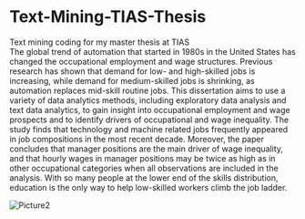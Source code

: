 # Text-Mining-TIAS-Thesis
Text mining coding for my master thesis at TIAS<br/>
The global trend of automation that started in 1980s in the United States has changed the occupational employment and wage structures. Previous research has shown that demand for low- and high-skilled jobs is increasing, while demand for medium-skilled jobs is shrinking, as automation replaces mid-skill routine jobs.  This dissertation aims to use a variety of data analytics methods, including exploratory data analysis and text data analytics, to gain insight into occupational employment and wage prospects and to identify drivers of occupational and wage inequality. The study finds that technology and machine related jobs frequently appeared in job compositions in the most recent decade. Moreover, the paper concludes that manager positions are the main driver of wage inequality, and that hourly wages in manager positions may be twice as high as in other occupational categories when all observations are included in the analysis. With so many people at the lower end of the skills distribution, education is the only way to help low-skilled workers climb the job ladder.

![Picture2](https://user-images.githubusercontent.com/61847185/187027349-b1b8a69f-b945-4588-a005-09215a78d0cf.png)
